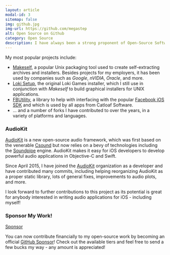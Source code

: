 ```yaml
---
layout: article
modal-id: 3
sitemap: false
img: github.jpg
img-url: https://github.com/megastep
alt: Open Source on Github
category: Open Source
description: I have always been a strong proponent of Open-Source Software.<br/>I maintain a number of public projects on both my <a href="https://github.com/megastep">personal GitHub</a> and the <a href="https://github.com/catloafsoft">Catloaf Software organization</a>.
---
```

My most popular projects include:

* [Makeself](https://makeself.io), a popular Unix packaging tool used to create self-extracting archives and installers. Besides projects for my employers, it has been used by companies such as *Google*, *nVIDIA*, *Oracle*, and more.
* [Loki Setup](https://github.com/megastep/loki_setup), the original Loki Games installer, which I still use in conjunction with *Makeself* to build graphical installers for UNIX applications.
* [FBUtility](https://github.com/catloafsoft/FBUtility), a library to help with interfacing with the popular [Facebook iOS SDK](https://github.com/facebook/facebook-ios-sdk) and which is used by all apps from Catloaf Software.
* ... and a number of forks I have contributed to over the years, in a variety of platforms and languages.

### AudioKit

[AudioKit](https://audiokit.io) is a new open-source audio framework, which was first based on the venerable [Csound](https://www.csounds.com) but now relies on a bevy of technologies including the [Soundpipe](https://github.com/PaulBatchelor/Soundpipe) engine. AudioKit makes it easy for iOS developers to develop powerful audio applications in Objective-C and Swift.

Since April 2015, I have joined the [AudioKit](https://github.com/audiokit) organization as a developer and have contributed many commits, including helping reorganizing AudioKit as a proper static library, lots of general fixes, improvements to audio plots, and more.

I look forward to further contributions to this project as its potential is great for anybody interested in writing audio applications for iOS - including myself!

### Sponsor My Work!

<a class="github-button" href="https://github.com/sponsors/megastep" data-icon="octicon-heart" data-size="large" aria-label="Sponsor @megastep on GitHub">Sponsor</a>

You can now contribute financially to my open-source work by becoming an official [GitHub Sponsor](https://github.com/sponsors/megastep)! Check out the available tiers and feel free to send a few bucks my way - any amount is appreciated!
